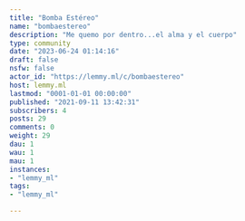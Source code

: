 ```yaml
---
title: "Bomba Estéreo" 
name: "bombaestereo"
description: "Me quemo por dentro...el alma y el cuerpo"
type: community
date: "2023-06-24 01:14:16"
draft: false
nsfw: false
actor_id: "https://lemmy.ml/c/bombaestereo"
host: lemmy.ml
lastmod: "0001-01-01 00:00:00"
published: "2021-09-11 13:42:31"
subscribers: 4
posts: 29
comments: 0
weight: 29
dau: 1
wau: 1
mau: 1
instances:
- "lemmy_ml"
tags: 
- "lemmy_ml"

---
```

